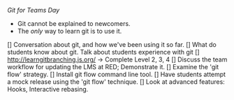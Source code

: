 *Git for Teams Day*

- Git cannot be explained to newcomers.
- The *only* way to learn git is to use it.

[] Conversation about git, and how we've been using it so far.
[] What do students know about git. Talk about students experience with git
[] http://learngitbranching.js.org/ -> Complete Level 2, 3, 4
[] Discuss the team workflow for updating the LMS at RED; Demonstrate it.
[] Examine the 'git flow' strategy.
[] Install git flow command line tool.
[] Have students attempt a mock release using the 'git flow' technique.
[] Look at advanced features: Hooks, Interactive rebasing.

